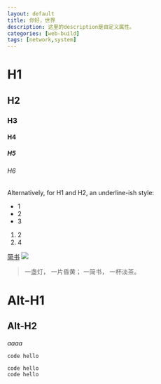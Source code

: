 ```yaml
---
layout: default
title: 你好，世界
description: 这里的description是自定义属性。
categories: [web-build]
tags: [network,system]
---
```


# H1
## H2
### H3
#### H4
##### H5
###### H6

Alternatively, for H1 and H2, an underline-ish style:

- 1
- 2
- 3

1. 2
2. 4

[简书](http://www.jianshu.com)
![](http://upload-images.jianshu.io/upload_images/259-0ad0d0bfc1c608b6.jpg?imageMogr2/auto-orient/strip%7CimageView2/2/w/1240)

> 一盏灯， 一片昏黄； 一简书， 一杯淡茶。

Alt-H1
======

Alt-H2
------

*aaaa*

`code hello`

```
code hello
code hello
```
